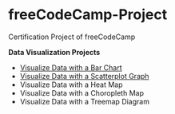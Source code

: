 # freeCodeCamp-Project
Certification Project of freeCodeCamp

**Data Visualization Projects**
* [Visualize Data with a Bar Chart](https://codepen.io/ThePrakashKumar/full/ExxovZL)
* [Visualize Data with a Scatterplot Graph](https://codepen.io/ThePrakashKumar/full/eYmOQKG)
* Visualize Data with a Heat Map
* Visualize Data with a Choropleth Map
* Visualize Data with a Treemap Diagram
